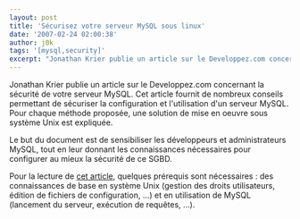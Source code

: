 ```yaml
---
layout: post
title: 'Sécurisez votre serveur MySQL sous linux'
date: '2007-02-24 02:00:38'
author: j0k
tags: '[mysql,security]'
excerpt: "Jonathan Krier publie un article sur le Developpez.com concernant la sécurité de votre serveur MySQL.     \nCet article fournit de nombreux conseils permettant de sécuriser la configuration et l'utilisation d'un serveur MySQL. Pour chaque méthode proposée, une solution de mise en oeuvre sous système Unix est expliquée.  \n  \nLe but du document est de      …"
---
```


Jonathan Krier publie un article sur le Developpez.com concernant la sécurité de votre serveur MySQL.
Cet article fournit de nombreux conseils permettant de sécuriser la configuration et l'utilisation d'un serveur MySQL. Pour chaque méthode proposée, une solution de mise en oeuvre sous système Unix est expliquée.

Le but du document est de sensibiliser les développeurs et administrateurs MySQL, tout en leur donnant les connaissances nécessaires pour configurer au mieux la sécurité de ce SGBD.

Pour la lecture de [cet article](http://krierjon.developpez.com/mysql/securiser/), quelques prérequis sont nécessaires : des connaissances de base en système Unix (gestion des droits utilisateurs, édition de fichiers de configuration, ...) et en utilisation de MySQL (lancement du serveur, exécution de requêtes, ...).
